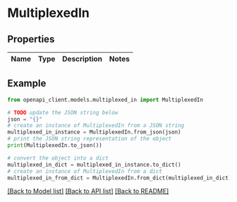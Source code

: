 # MultiplexedIn


## Properties

Name | Type | Description | Notes
------------ | ------------- | ------------- | -------------

## Example

```python
from openapi_client.models.multiplexed_in import MultiplexedIn

# TODO update the JSON string below
json = "{}"
# create an instance of MultiplexedIn from a JSON string
multiplexed_in_instance = MultiplexedIn.from_json(json)
# print the JSON string representation of the object
print(MultiplexedIn.to_json())

# convert the object into a dict
multiplexed_in_dict = multiplexed_in_instance.to_dict()
# create an instance of MultiplexedIn from a dict
multiplexed_in_from_dict = MultiplexedIn.from_dict(multiplexed_in_dict)
```
[[Back to Model list]](../README.md#documentation-for-models) [[Back to API list]](../README.md#documentation-for-api-endpoints) [[Back to README]](../README.md)


